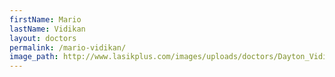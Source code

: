 ```yaml
---
firstName: Mario  
lastName: Vidikan
layout: doctors
permalink: /mario-vidikan/
image_path: http://www.lasikplus.com/images/uploads/doctors/Dayton_Vidikan115x105.jpg
---
```

